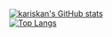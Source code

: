 

[![kariskan's GitHub stats](https://github-readme-stats.vercel.app/api?username=kariskan&theme=radical&card_width=1000)](https://github.com/kariskan/github-readme-stats)   
[![Top Langs](https://github-readme-stats.vercel.app/api/top-langs/?username=kariskan&exclude_repo=test-repo,kariskan,enrolment-web-project&layout=compact&langs_count=6)](https://github.com/kariskan/github-readme-stats)
 
